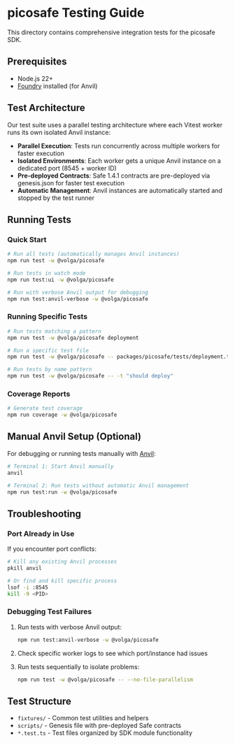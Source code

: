 # picosafe Testing Guide

This directory contains comprehensive integration tests for the picosafe SDK.

## Prerequisites

- Node.js 22+
- [Foundry](https://getfoundry.sh/) installed (for Anvil)

## Test Architecture

Our test suite uses a parallel testing architecture where each Vitest worker runs its own isolated Anvil instance:

- **Parallel Execution**: Tests run concurrently across multiple workers for faster execution
- **Isolated Environments**: Each worker gets a unique Anvil instance on a dedicated port (8545 + worker ID)
- **Pre-deployed Contracts**: Safe 1.4.1 contracts are pre-deployed via genesis.json for faster test execution
- **Automatic Management**: Anvil instances are automatically started and stopped by the test runner

## Running Tests

### Quick Start

```bash
# Run all tests (automatically manages Anvil instances)
npm run test -w @volga/picosafe

# Run tests in watch mode
npm run test:ui -w @volga/picosafe

# Run with verbose Anvil output for debugging
npm run test:anvil-verbose -w @volga/picosafe
```

### Running Specific Tests

```bash
# Run tests matching a pattern
npm run test -w @volga/picosafe deployment

# Run a specific test file
npm run test -w @volga/picosafe -- packages/picosafe/tests/deployment.test.ts

# Run tests by name pattern
npm run test -w @volga/picosafe -- -t "should deploy"
```

### Coverage Reports

```bash
# Generate test coverage
npm run coverage -w @volga/picosafe
```

## Manual Anvil Setup (Optional)

For debugging or running tests manually with [Anvil](https://getfoundry.sh/anvil/overview#anvil):

```bash
# Terminal 1: Start Anvil manually
anvil

# Terminal 2: Run tests without automatic Anvil management
npm run test:run -w @volga/picosafe
```

## Troubleshooting

### Port Already in Use

If you encounter port conflicts:

```bash
# Kill any existing Anvil processes
pkill anvil

# Or find and kill specific process
lsof -i :8545
kill -9 <PID>
```

### Debugging Test Failures

1. Run tests with verbose Anvil output:
   ```bash
   npm run test:anvil-verbose -w @volga/picosafe
   ```

2. Check specific worker logs to see which port/instance had issues

3. Run tests sequentially to isolate problems:
   ```bash
   npm run test -w @volga/picosafe -- --no-file-parallelism
   ```

## Test Structure

- `fixtures/` - Common test utilities and helpers
- `scripts/` - Genesis file with pre-deployed Safe contracts
- `*.test.ts` - Test files organized by SDK module functionality